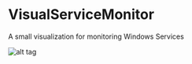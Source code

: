 # VisualServiceMonitor
A small visualization for monitoring Windows Services

![alt tag](http://i.imgur.com/KzwPFD2.gif)
